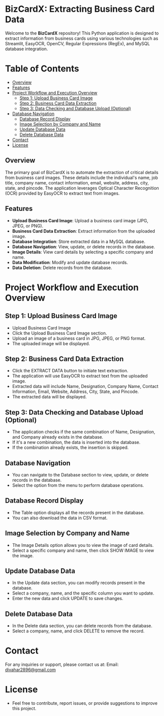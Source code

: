 # BizCardX: Extracting Business Card Data

Welcome to the **BizCardX** repository! This Python application is designed to extract information from business cards using various technologies such as Streamlit, EasyOCR, OpenCV, Regular Expressions (RegEx), and MySQL database integration.

# Table of Contents
- [Overview](#overview)
- [Features](#features)
- [Project Workflow and Execution Overview](#project-workflow-and-execution-overview)
  - [Step 1: Upload Business Card Image](#step-1-upload-business-card-image)
  - [Step 2: Business Card Data Extraction](#step-2-business-card-data-extraction)
  - [Step 3: Data Checking and Database Upload (Optional)](#step-3-data-checking-and-database-upload-optional)
- [Database Navigation](#database-navigation)
  - [Database Record Display](#database-record-display)
  - [Image Selection by Company and Name](#image-selection-by-company-and-name)
  - [Update Database Data](#update-database-data)
  - [Delete Database Data](#delete-database-data)
- [Contact](#contact)
- [License](#license)

## Overview

The primary goal of BizCardX is to automate the extraction of critical details from business card images. These details include the individual's name, job title, company name, contact information, email, website, address, city, state, and pincode. The application leverages Optical Character Recognition (OCR) provided by EasyOCR to extract text from images.

## Features

- **Upload Business Card Image**: Upload a business card image (JPG, JPEG, or PNG).
- **Business Card Data Extraction**: Extract information from the uploaded image.
- **Database Integration**: Store extracted data in a MySQL database.
- **Database Navigation**: View, update, or delete records in the database.
- **Image Details**: View card details by selecting a specific company and name.
- **Data Modification**: Modify and update database records.
- **Data Deletion**: Delete records from the database.

# Project Workflow and Execution Overview
## Step 1: Upload Business Card Image
- Upload Business Card Image
- Click the Upload Business Card Image section.
- Upload an image of a business card in JPG, JPEG, or PNG format.
- The uploaded image will be displayed.
## Step 2: Business Card Data Extraction
- Click the EXTRACT DATA button to initiate text extraction.
- The application will use EasyOCR to extract text from the uploaded image.
- Extracted data will include Name, Designation, Company Name, Contact Information, Email, Website, Address, City, State, and Pincode.
- The extracted data will be displayed.
## Step 3: Data Checking and Database Upload (Optional)
- The application checks if the same combination of Name, Designation, and Company already exists in the database.
- If it's a new combination, the data is inserted into the database.
- If the combination already exists, the insertion is skipped.
## Database Navigation
- You can navigate to the Database section to view, update, or delete records in the database.
- Select the option from the menu to perform database operations.
## Database Record Display
- The Table option displays all the records present in the database.
- You can also download the data in CSV format.
## Image Selection by Company and Name
- The Image Details option allows you to view the image of card details.
- Select a specific company and name, then click SHOW IMAGE to view the image.
## Update Database Data
- In the Update data section, you can modify records present in the database.
- Select a company, name, and the specific column you want to update.
- Enter the new data and click UPDATE to save changes.
## Delete Database Data
- In the Delete data section, you can delete records from the database.
- Select a company, name, and click DELETE to remove the record.

# Contact
For any inquiries or support, please contact us at:
Email: divahar2896@gmail.com

# License
- Feel free to contribute, report issues, or provide suggestions to improve this project.


